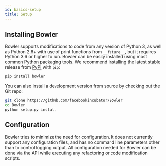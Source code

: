 ```yaml
---
id: basics-setup
title: Setup
---
```


## Installing Bowler

Bowler supports modifications to code from any version of Python 3, as well as
Python 2.6+ with use of print functions from `__future__`, but it requires
Python 3.6 or higher to run. Bowler can be easily installed using most common
Python packaging tools. We recommend installing the latest stable release from
[PyPI][] with `pip`:

```bash
pip install bowler
```

You can also install a development version from source by checking out the Git repo:

```bash
git clone https://github.com/facebookincubator/Bowler
cd Bowler
python setup.py install
```


## Configuration

Bowler tries to minimize the need for configuration.  It does not currently support
any configuration files, and has no command line parameters other than to control
logging output.  All configuration needed for Bowler can be done via the API while
executing any refactoring or code modification scripts.


[PyPI]: https://pypi.org/p/bowler
